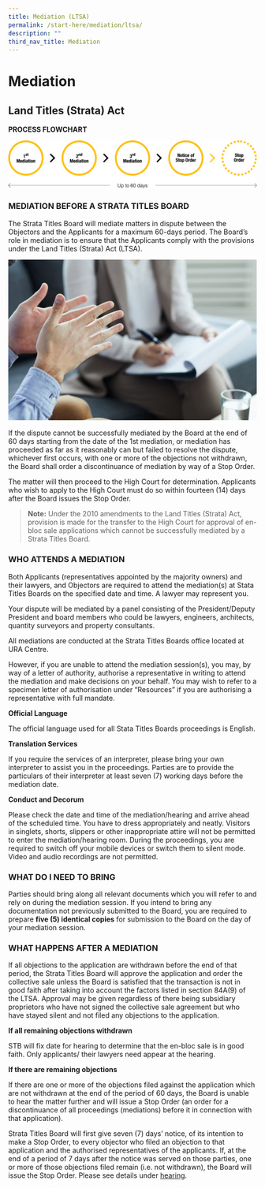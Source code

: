 ```yaml
---
title: Mediation (LTSA)
permalink: /start-here/mediation/ltsa/
description: ""
third_nav_title: Mediation
---
```

# Mediation

## Land Titles (Strata) Act


**PROCESS FLOWCHART**

![Mediation (LTSA) Process Flowchart](/images/General%20Proceedings/Mediation/mediation-ltsa-flowchart.png)

### MEDIATION BEFORE A STRATA TITLES BOARD

The Strata Titles Board will mediate matters in dispute between the Objectors and the Applicants for a maximum 60-days period. The Board’s role in mediation is to ensure that the Applicants comply with the provisions under the Land Titles (Strata) Act (LTSA).

![Man explaining his situation ](/images/man-explaining-his-problem-1.jpg)

If the dispute cannot be successfully mediated by the Board at the end of 60 days starting from the date of the 1st mediation, or mediation has proceeded as far as it reasonably can but failed to resolve the dispute, whichever first occurs, with one or more of the objections not withdrawn, the Board shall order a discontinuance of mediation by way of a Stop Order.

The matter will then proceed to the High Court for determination. Applicants who wish to apply to the High Court must do so within fourteen (14) days after the Board issues the Stop Order.

> **Note:**
Under the 2010 amendments to the Land Titles (Strata) Act, provision is made for the transfer to the High Court for approval of en-bloc sale applications which cannot be successfully mediated by a Strata Titles Board.

### WHO ATTENDS A MEDIATION

Both Applicants (representatives appointed by the majority owners) and their lawyers, and Objectors are required to attend the mediation(s) at Stata Titles Boards on the specified date and time. A lawyer may represent you.

Your dispute will be mediated by a panel consisting of the President/Deputy President and board members who could be lawyers, engineers, architects, quantity surveyors and property consultants.

All mediations are conducted at the Strata Titles Boards office located at URA Centre.

However, if you are unable to attend the mediation session(s), you may, by way of a letter of authority, authorise a representative in writing to attend the mediation and make decisions on your behalf. You may wish to refer to a specimen letter of authorisation under “Resources” if you are authorising a representative with full mandate.

**Official Language**

The official language used for all Stata Titles Boards proceedings is English.

**Translation Services**

If you require the services of an interpreter, please bring your own interpreter to assist you in the proceedings. Parties are to provide the particulars of their interpreter at least seven (7) working days before the mediation date.

**Conduct and Decorum**

Please check the date and time of the mediation/hearing and arrive ahead of the scheduled time. You have to dress appropriately and neatly. Visitors in singlets, shorts, slippers or other inappropriate attire will not be permitted to enter the mediation/hearing room. During the proceedings, you are required to switch off your mobile devices or switch them to silent mode. Video and audio recordings are not permitted.

### WHAT DO I NEED TO BRING

Parties should bring along all relevant documents which you will refer to and rely on during the mediation session. If you intend to bring any documentation not previously submitted to the Board, you are required to prepare **five (5) identical copies** for submission to the Board on the day of your mediation session.

### WHAT HAPPENS AFTER A MEDIATION

If all objections to the application are withdrawn before the end of that period, the Strata Titles Board will approve the application and order the collective sale unless the Board is satisfied that the transaction is not in good faith after taking into account the factors listed in section 84A(9) of the LTSA. Approval may be given regardless of there being subsidiary proprietors who have not signed the collective sale agreement but who have stayed silent and not filed any objections to the application.

**If all remaining objections withdrawn**

STB will fix date for hearing to determine that the en-bloc sale is in good faith. Only applicants/ their lawyers need appear at the hearing.

**If there are remaining objections**

If there are one or more of the objections filed against the application which are not withdrawn at the end of the period of 60 days, the Board is unable to hear the matter further and will issue a Stop Order (an order for a discontinuance of all proceedings (mediations) before it in connection with that application).

Strata Titles Board will first give seven (7) days’ notice, of its intention to make a Stop Order, to every objector who filed an objection to that application and the authorised representatives of the applicants. If, at the end of a period of 7 days after the notice was served on those parties, one or more of those objections filed remain (i.e. not withdrawn), the Board will issue the Stop Order. Please see details under [hearing](/general-proceedings/hearing/).